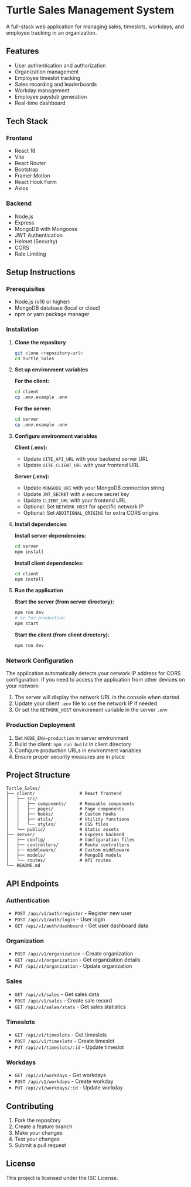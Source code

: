 # Turtle Sales Management System

A full-stack web application for managing sales, timeslots, workdays, and employee tracking in an organization.

## Features

- User authentication and authorization
- Organization management
- Employee timeslot tracking
- Sales recording and leaderboards
- Workday management
- Employee paystub generation
- Real-time dashboard

## Tech Stack

### Frontend

- React 18
- Vite
- React Router
- Bootstrap
- Framer Motion
- React Hook Form
- Axios

### Backend

- Node.js
- Express
- MongoDB with Mongoose
- JWT Authentication
- Helmet (Security)
- CORS
- Rate Limiting

## Setup Instructions

### Prerequisites

- Node.js (v16 or higher)
- MongoDB database (local or cloud)
- npm or yarn package manager

### Installation

1. **Clone the repository**

   ```bash
   git clone <repository-url>
   cd Turtle_Sales
   ```

2. **Set up environment variables**

   **For the client:**

   ```bash
   cd client
   cp .env.example .env
   ```

   **For the server:**

   ```bash
   cd server
   cp .env.example .env
   ```

3. **Configure environment variables**

   **Client (.env):**

   - Update `VITE_API_URL` with your backend server URL
   - Update `VITE_CLIENT_URL` with your frontend URL

   **Server (.env):**

   - Update `MONGODB_URI` with your MongoDB connection string
   - Update `JWT_SECRET` with a secure secret key
   - Update `CLIENT_URL` with your frontend URL
   - Optional: Set `NETWORK_HOST` for specific network IP
   - Optional: Set `ADDITIONAL_ORIGINS` for extra CORS origins

4. **Install dependencies**

   **Install server dependencies:**

   ```bash
   cd server
   npm install
   ```

   **Install client dependencies:**

   ```bash
   cd client
   npm install
   ```

5. **Run the application**

   **Start the server (from server directory):**

   ```bash
   npm run dev
   # or for production
   npm start
   ```

   **Start the client (from client directory):**

   ```bash
   npm run dev
   ```

### Network Configuration

The application automatically detects your network IP address for CORS configuration. If you need to access the application from other devices on your network:

1. The server will display the network URL in the console when started
2. Update your client `.env` file to use the network IP if needed
3. Or set the `NETWORK_HOST` environment variable in the server `.env`

### Production Deployment

1. Set `NODE_ENV=production` in server environment
2. Build the client: `npm run build` in client directory
3. Configure production URLs in environment variables
4. Ensure proper security measures are in place

## Project Structure

```
Turtle_Sales/
├── client/                 # React frontend
│   ├── src/
│   │   ├── components/     # Reusable components
│   │   ├── pages/          # Page components
│   │   ├── hooks/          # Custom hooks
│   │   ├── utils/          # Utility functions
│   │   └── styles/         # CSS files
│   └── public/             # Static assets
├── server/                 # Express backend
│   ├── config/             # Configuration files
│   ├── controllers/        # Route controllers
│   ├── middleware/         # Custom middleware
│   ├── models/             # MongoDB models
│   └── routes/             # API routes
└── README.md
```

## API Endpoints

### Authentication

- `POST /api/v1/auth/register` - Register new user
- `POST /api/v1/auth/login` - User login
- `GET /api/v1/auth/dashboard` - Get user dashboard data

### Organization

- `POST /api/v1/organization` - Create organization
- `GET /api/v1/organization` - Get organization details
- `PUT /api/v1/organization` - Update organization

### Sales

- `GET /api/v1/sales` - Get sales data
- `POST /api/v1/sales` - Create sale record
- `GET /api/v1/sales/stats` - Get sales statistics

### Timeslots

- `GET /api/v1/timeslots` - Get timeslots
- `POST /api/v1/timeslots` - Create timeslot
- `PUT /api/v1/timeslots/:id` - Update timeslot

### Workdays

- `GET /api/v1/workdays` - Get workdays
- `POST /api/v1/workdays` - Create workday
- `PUT /api/v1/workdays/:id` - Update workday

## Contributing

1. Fork the repository
2. Create a feature branch
3. Make your changes
4. Test your changes
5. Submit a pull request

## License

This project is licensed under the ISC License.
